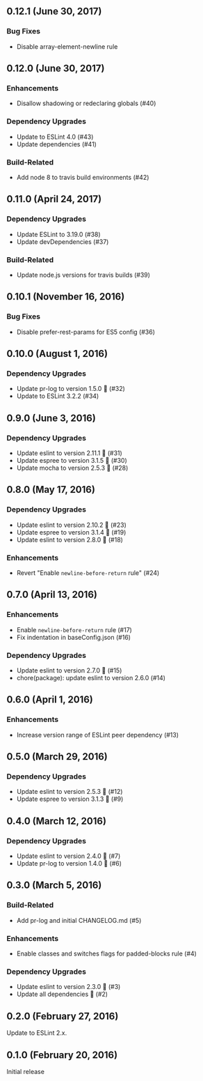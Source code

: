 ## 0.12.1 (June 30, 2017)

### Bug Fixes

* Disable array-element-newline rule

## 0.12.0 (June 30, 2017)

### Enhancements

* Disallow shadowing or redeclaring globals (#40)

### Dependency Upgrades

* Update to ESLint 4.0 (#43)
* Update dependencies (#41)

### Build-Related

* Add node 8 to travis build environments (#42)

## 0.11.0 (April 24, 2017)

### Dependency Upgrades

* Update ESLint to 3.19.0 (#38)
* Update devDependencies (#37)

### Build-Related

* Update node.js versions for travis builds (#39)

## 0.10.1 (November 16, 2016)

### Bug Fixes

* Disable prefer-rest-params for ES5 config (#36)

## 0.10.0 (August 1, 2016)

### Dependency Upgrades

* Update pr-log to version 1.5.0 🚀 (#32)
* Update to ESLint 3.2.2 (#34)


## 0.9.0 (June 3, 2016)

### Dependency Upgrades

* Update eslint to version 2.11.1 🚀 (#31)
* Update espree to version 3.1.5 🚀 (#30)
* Update mocha to version 2.5.3 🚀 (#28)

## 0.8.0 (May 17, 2016)

### Dependency Upgrades

* Update eslint to version 2.10.2 🚀 (#23)
* Update espree to version 3.1.4 🚀 (#19)
* Update eslint to version 2.8.0 🚀 (#18)

### Enhancements

* Revert "Enable `newline-before-return` rule" (#24)

## 0.7.0 (April 13, 2016)

### Enhancements

* Enable `newline-before-return` rule (#17)
* Fix indentation in baseConfig.json (#16)

### Dependency Upgrades

* Update eslint to version 2.7.0 🚀 (#15)
* chore(package): update eslint to version 2.6.0 (#14)

## 0.6.0 (April 1, 2016)

### Enhancements

* Increase version range of ESLint peer dependency (#13)

## 0.5.0 (March 29, 2016)

### Dependency Upgrades

* Update eslint to version 2.5.3 🚀 (#12)
* Update espree to version 3.1.3 🚀 (#9)

## 0.4.0 (March 12, 2016)

### Dependency Upgrades

* Update eslint to version 2.4.0 🚀 (#7)
* Update pr-log to version 1.4.0 🚀 (#6)

## 0.3.0 (March 5, 2016)

### Build-Related

* Add pr-log and initial CHANGELOG.md (#5)

### Enhancements

* Enable classes and switches flags for padded-blocks rule (#4)

### Dependency Upgrades

* Update eslint to version 2.3.0 🚀 (#3)
* Update all dependencies 🌴 (#2)

## 0.2.0 (February 27, 2016)

Update to ESLint 2.x.

## 0.1.0 (February 20, 2016)

Initial release
